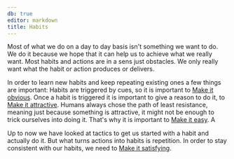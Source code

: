 ```yaml
---
db: true
editor: markdown
title: Habits
---
```


Most of what we do on a day to day basis isn\'t something we want to do.
We do it because we hope that it can help us to achieve what we really
want. Most habits and actions are in a sens just obstacles. We only
really want what the habit or action produces or delivers.

In order to learn new habits and keep repeating existing ones a few
things are important: Habits are triggered by cues, so it is important
to [Make it obvious](/database/make_it_obvious). Once a habit is triggered it
is important to give a reason to do it, to [Make it
attractive](/database/make_it_attractive). Humans always chose the path of
least resistance, meaning just because something is attractive, it might
not be enough to trick ourselves into doing it. That\'s why it is
important to [Make it easy](id:52e11315-5835-4f86-a335-f625ed980136). A

Up to now we have looked at tactics to get us started with a habit and
actually do it. But what turns actions into habits is repetition. In
order to stay consistent with our habits, we need to [Make it
satisfying](/database/make_it_satisfying).
